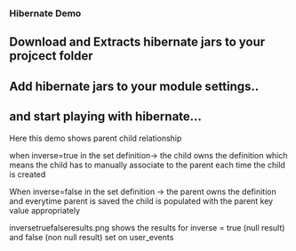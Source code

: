 ### Hibernate Demo

## Download and Extracts hibernate jars to your projcect  folder 

## Add hibernate jars to your module settings..

## and start playing with hibernate...

Here this demo shows parent child relationship

when inverse=true in the set definition-> the child owns the definition which means the child has to manually associate to the parent each time the child  is created

When inverse=false in the set definition -> the parent owns the definition and everytime parent is saved the child is populated with the parent key value appropriately

inversetruefalseresults.png shows the results for inverse = true (null result) and false (non null result)  set on user_events